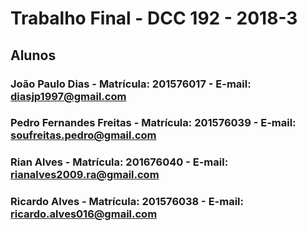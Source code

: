 # Trabalho Final - DCC 192 - 2018-3

## Alunos

### João Paulo Dias - Matrícula: 201576017 - E-mail: diasjp1997@gmail.com
### Pedro Fernandes Freitas - Matrícula: 201576039 - E-mail: soufreitas.pedro@gmail.com
### Rian Alves - Matrícula: 201676040 - E-mail: rianalves2009.ra@gmail.com 
### Ricardo Alves - Matrícula: 201576038 -  E-mail: ricardo.alves016@gmail.com
